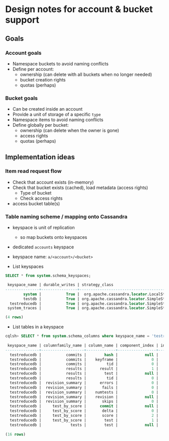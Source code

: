 # Design notes for account & bucket support

## Goals

### Account goals

- Namespace buckets to avoid naming conflicts
- Define per account:
    - ownership (can delete with all buckets when no longer needed)
    - bucket creation rights
    - quotas (perhaps)


### Bucket goals

- Can be created inside an account
- Provide a unit of storage of a specific `type`
- Namespace items to avoid naming conflicts
- Define globally per bucket:
    - ownership (can delete when the owner is gone)
    - access rights
    - quotas (perhaps)

## Implementation ideas

### Item read request flow

- Check that account exists (in-memory)
- Check that bucket exists (cached), load metadata (access rights)
    - Type of bucket
    - Check access rights
- access bucket table(s)

### Table naming scheme / mapping onto Cassandra

- keyspace is unit of replication
    - so map buckets onto keyspaces
- dedicated `accounts` keyspace
- keyspace name: `a/<account>/<bucket>`

- List keyspaces

```sql
SELECT * from system.schema_keyspaces;

 keyspace_name | durable_writes | strategy_class                              | strategy_options
---------------+----------------+---------------------------------------------+----------------------------
        system |           True |  org.apache.cassandra.locator.LocalStrategy |                         {}
        testdb |           True | org.apache.cassandra.locator.SimpleStrategy | {"replication_factor":"3"}
  testreducedb |           True | org.apache.cassandra.locator.SimpleStrategy | {"replication_factor":"3"}
 system_traces |           True | org.apache.cassandra.locator.SimpleStrategy | {"replication_factor":"1"}

(4 rows)
```

- List tables in a keyspace

```sql
cqlsh> SELECT * from system.schema_columns where keyspace_name = 'testreducedb';
                                                                                                                                                                                                    
 keyspace_name | columnfamily_name | column_name | component_index | index_name | index_options | index_type | type           | validator                                                           
---------------+-------------------+-------------+-----------------+------------+---------------+------------+----------------+----------------------------------------------                       
  testreducedb |           commits |        hash |            null |       null |          null |       null |  partition_key |    org.apache.cassandra.db.marshal.BytesType                        
  testreducedb |           commits |    keyframe |               0 |       null |          null |       null |        regular |  org.apache.cassandra.db.marshal.BooleanType                        
  testreducedb |           commits |         tid |               0 |       null |          null |       null |        regular | org.apache.cassandra.db.marshal.TimeUUIDType                        
  testreducedb |           results |      result |               1 |       null |          null |       null |        regular |     org.apache.cassandra.db.marshal.UTF8Type                        
  testreducedb |           results |        test |            null |       null |          null |       null |  partition_key |    org.apache.cassandra.db.marshal.BytesType                        
  testreducedb |           results |         tid |               0 |       null |          null |       null | clustering_key | org.apache.cassandra.db.marshal.TimeUUIDType                        
  testreducedb |  revision_summary |      errors |               0 |       null |          null |       null |        regular |    org.apache.cassandra.db.marshal.Int32Type                        
  testreducedb |  revision_summary |       fails |               0 |       null |          null |       null |        regular |    org.apache.cassandra.db.marshal.Int32Type                        
  testreducedb |  revision_summary |    numtests |               0 |       null |          null |       null |        regular |    org.apache.cassandra.db.marshal.Int32Type                        
  testreducedb |  revision_summary |    revision |            null |       null |          null |       null |  partition_key |    org.apache.cassandra.db.marshal.BytesType                        
  testreducedb |  revision_summary |       skips |               0 |       null |          null |       null |        regular |    org.apache.cassandra.db.marshal.Int32Type                        
  testreducedb |     test_by_score |      commit |            null |       null |          null |       null |  partition_key |    org.apache.cassandra.db.marshal.BytesType                        
  testreducedb |     test_by_score |       delta |               0 |       null |          null |       null | clustering_key |    org.apache.cassandra.db.marshal.Int32Type                        
  testreducedb |     test_by_score |       score |               2 |       null |          null |       null |        regular |    org.apache.cassandra.db.marshal.Int32Type                        
  testreducedb |     test_by_score |        test |               1 |       null |          null |       null | clustering_key |    org.apache.cassandra.db.marshal.BytesType                        
  testreducedb |             tests |        test |            null |       null |          null |       null |  partition_key |    org.apache.cassandra.db.marshal.BytesType                        
                                                                                                                                                                                                    
(16 rows)
```
